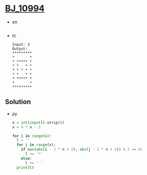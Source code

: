 # [BJ_10994](https://acmicpc.net/problem/10994)

* en

  ```en

  ```

* tc

  ```tc
  Input: 3
  Output:
  *********
  *       *
  * ***** *
  * *   * *
  * * * * *
  * *   * *
  * ***** *
  *       *
  *********
  ```

## Solution

* py

  ```py
  n = int(input().strip())
  x = 4 * n - 3

  for i in range(x):
    l = ''
    for j in range(x):
      if max(abs(i - 2 * n + 2), abs(j - 2 * n + 2)) % 2 == 0:
        l += '*'
      else:
        l += ' '
    print(l)
  ```
